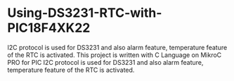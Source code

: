 # Using-DS3231-RTC-with-PIC18F4XK22
I2C protocol is used for DS3231 and also alarm feature, temperature feature of the RTC is activated.
This project is written with C Language on MikroC PRO for PIC
I2C protocol is used for DS3231 and also alarm feature, temperature feature of the RTC is activated.
